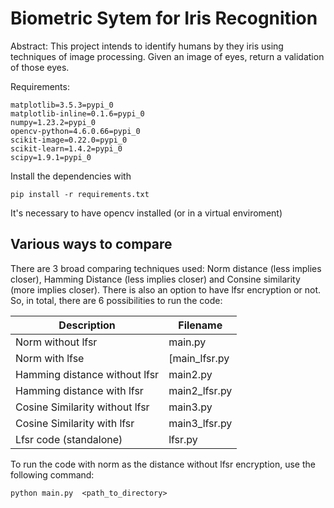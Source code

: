 # Biometric Sytem for Iris Recognition

Abstract: This project intends to identify humans by they iris using techniques of image processing. Given an image of eyes, return a validation of those eyes.

Requirements:

```
matplotlib=3.5.3=pypi_0
matplotlib-inline=0.1.6=pypi_0
numpy=1.23.2=pypi_0
opencv-python=4.6.0.66=pypi_0
scikit-image=0.22.0=pypi_0
scikit-learn=1.4.2=pypi_0
scipy=1.9.1=pypi_0
```

Install the dependencies with

```pip install -r requirements.txt```

 It's necessary to have opencv installed (or in a virtual enviroment)
 
 ## Various ways to compare

There are 3 broad comparing techniques used: Norm distance (less implies closer), Hamming Distance (less implies closer) and Consine similarity (more implies closer). There is also an option to have lfsr encryption or not. So, in total, there are 6 possibilities to run the code:

| Description | Filename |
| ------ | ------ |
| Norm without lfsr | main.py |
| Norm with lfse | [main_lfsr.py |
| Hamming distance without lfsr | main2.py |
| Hamming distance with lfsr | main2_lfsr.py |
| Cosine Similarity without lfsr | main3.py |
| Cosine Similarity with lfsr | main3_lfsr.py |
| Lfsr code (standalone) | lfsr.py


To run the code with norm as the distance without lfsr encryption, use the following command:

```python main.py  <path_to_directory>```
